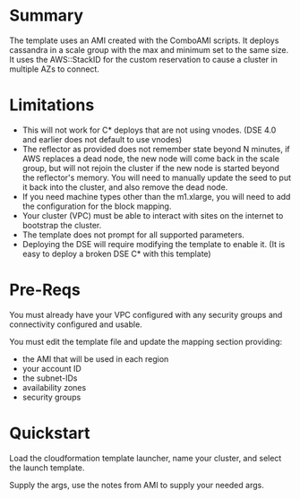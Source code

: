Summary
=======

The template uses an AMI created with the ComboAMI scripts.
It deploys cassandra in a scale group with the max and minimum set to the same size.  
It uses the AWS::StackID for the custom reservation to cause a cluster in multiple AZs to connect.

Limitations
===========

- This will not work for C* deploys that are not using vnodes.  (DSE 4.0 and earlier does not default to use vnodes)
- The reflector as provided does not remember state beyond N minutes, if AWS replaces a dead node, the new node will come back in the scale group, but will not rejoin the cluster if the new node is started beyond the reflector's memory.  You will need to manually update the seed to put it back into the cluster, and also remove the dead node.
- If you need machine types other than the m1.xlarge, you will need to add the configuration for the block mapping.
- Your cluster (VPC) must be able to interact with sites on the internet to bootstrap the cluster.
- The template does not prompt for all supported parameters. 
- Deploying the DSE will require modifying the template to enable it.  (It is easy to deploy a broken DSE C* with this template)
 
Pre-Reqs
========

You must already have your VPC configured with any security groups and connectivity configured and usable.

You must edit the template file and update the mapping section providing:

  - the AMI that will be used in each region
  - your account ID
  - the subnet-IDs
  - availability zones
  - security groups

Quickstart
==========

Load the cloudformation template launcher, name your cluster, and select the launch template.

Supply the args, use the notes from AMI to supply your needed args.
